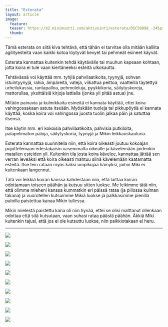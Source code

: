 ```yaml
---
title: "Esterata"
layout: article
image:
  feature:
  teaser: https://b2.minimuutti.com/aktivointi/esterata/DSC58098_-245px.jpg
  thumb:
---
```


Tämä esterata on siitä kiva tehtävä, että tähän ei tarvitse olla mitään kalliita agilityesteitä vaan kaikki kotoa löytyvät kevyet tai pehmeät esineet käyvät.

Esterata kannattaa kuitenkin tehdä käytävälle tai muuhun kapeaan kohtaan, jotta koira ei tule vaan kiertäneeksi esteitä ulkokautta. 

Tehtävässä voi käyttää mm. tyhjiä pahvilaatikoita, tyynyjä, sohvan istuintyynyjä, rahia, ämpäreitä, vateja, viikattua peittoa, vaatteilla täytettyä urheilukassia, rantapalloa, pehmoleluja, pyykkikoria, säilytyskoreja, mattorullaa, yksittäisiä kirjoja lattialla (jonka yli pitää astua) jne.

Mitään painavia ja kulmikkaita esineitä ei kannata käyttää, ettei koira vahingossakaan satuta itseään. Myöskään tuoleja tai pikkupöytiä ei kannata käyttää, koska koira voi vahingossa juosta tuolin jalkaa päin ja satuttaa itsensä.

Itse käytin mm. eri kokoisia pahvilaatikoita, pahvisia putkiloita, palapelimaton paloja, säilytyskoria, tyynyjä ja Mikin leikkauskauluria.

Esterata kannattaa suunnitella niin, että koira oikeasti joutuu kokoajan pujottelemaan edestakaisin vasemmalta oikealle ja kävelemään joidenkin matalien esteiden yli. Kuitenkin tila josta koira kävelee, kannattaa jättää sen verran leveäksi että koira oikeasti mahtuu siinä kävelemään kaatamatta esteitä. Itse tein rataan myös kaksi umpikujaa hämyksi, joihin Miki ei kuitenkaan langennut.

Tätä voi leikkiä koiran kanssa kahdestaan niin, että laittaa koiran odottamaan toiseen päähän ja kutsuu sitten luokse. Me leikimme tätä niin, että olimme mieheni kanssa kummatkin eri päissä rataa (ja piilossa kulman takana) ja vuorotellen kutsuimme Mikiä luokse ja palkkasimme pienillä paloilla paistettua kanaa Mikin tullessa.

Mikin mielestä paistettu kana oli niin hyvää, ettei se olisi malttanut ollenkaan odottaa että sitä kutsutaan, vaan suhasi rataa päästä päähän. Äkkiä Miki kuitenkin tajusi, että jos ei ole kutsuttu luokse, niin palkkiotakaan ei heru.

---

![](https://b2.minimuutti.com/aktivointi/esterata/DSC58098_-800px.jpg)

![](https://b2.minimuutti.com/aktivointi/esterata/DSC58046-800px.jpg)

![](https://b2.minimuutti.com/aktivointi/esterata/DSC58047-800px.jpg)

![](https://b2.minimuutti.com/aktivointi/esterata/DSC57978-800px.jpg)

![](https://b2.minimuutti.com/aktivointi/esterata/DSC57985-800px.jpg)

![](https://b2.minimuutti.com/aktivointi/esterata/DSC58011-800px.jpg)

![](https://b2.minimuutti.com/aktivointi/esterata/DSC57944-800px.jpg)

![](https://b2.minimuutti.com/aktivointi/esterata/DSC57946-800px.jpg)

![](https://b2.minimuutti.com/aktivointi/esterata/DSC57964-800px.jpg)

![](https://b2.minimuutti.com/aktivointi/esterata/DSC57968-800px.jpg)
